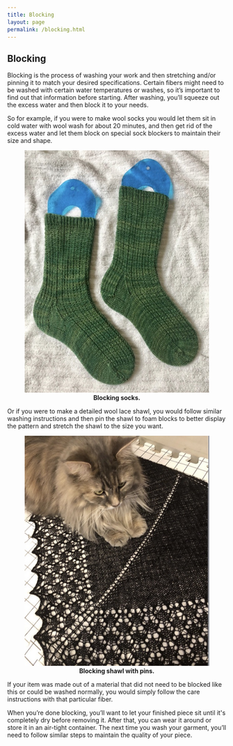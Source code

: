 ```yaml
---
title: Blocking
layout: page
permalink: /blocking.html
---
```


## Blocking
Blocking is the process of washing your work and then stretching and/or pinning it to match your desired specifications. Certain fibers might need to be washed with certain water temperatures or washes, so it’s important to find out that information before starting. After washing, you’ll squeeze out the excess water and then block it to your needs.

So for example, if you were to make wool socks you would let them sit in cold water with wool wash for about 20 minutes, and then get rid of the excess water and let them block on special sock blockers to maintain their size and shape. 

<figure>
  
<img src="assets/img/green_socks.jpg" alt="green_socks">

  <figcaption align = "center"><b>Blocking socks.</b></figcaption>

</figure>

Or if you were to make a detailed wool lace shawl, you would follow similar washing instructions and then pin the shawl to foam blocks to better display the pattern and stretch the shawl to the size you want. 

<figure>
  
<img src="assets/img/shawl_blocking.jpg" alt="shawl_blocking">

  <figcaption align = "center"><b>Blocking shawl with pins.</b></figcaption>

</figure>

If your item was made out of a material that did not need to be blocked like this or could be washed normally, you would simply follow the care instructions with that particular fiber. 

When you’re done blocking, you’ll want to let your finished piece sit until it's completely dry before removing it. After that, you can wear it around or store it in an air-tight container. The next time you wash your garment, you’ll need to follow similar steps to maintain the quality of your piece. 


